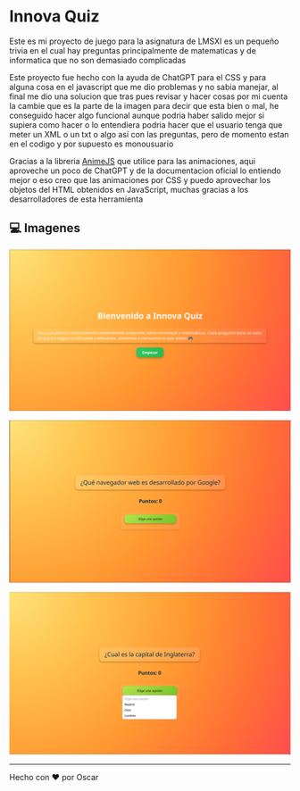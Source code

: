 # Innova Quiz

Este es mi proyecto de juego para la asignatura de LMSXI es un pequeño trivia en el cual hay preguntas principalmente de matematicas y de informatica que no son demasiado complicadas

Este proyecto fue hecho con la ayuda de ChatGPT para el CSS y para alguna cosa en el javascript que me dio problemas y no sabia manejar, al final me dio una solucion que tras pues revisar y hacer cosas por mi cuenta la cambie que es la parte de la imagen para decir que esta bien o mal, he conseguido hacer algo funcional aunque podria haber salido mejor si supiera como hacer o lo entendiera podria hacer que el usuario tenga que meter un XML o un txt o algo así con las preguntas, pero de momento estan en el codigo y por supuesto es monousuario


Gracias a la libreria [AnimeJS](https://animejs.com/) que utilice para las animaciones, aqui aproveche un poco de ChatGPT y de la documentacion oficial lo entiendo mejor o eso creo que las animaciones por CSS y puedo aprovechar los objetos del HTML obtenidos en JavaScript, muchas gracias a los desarrolladores de esta herramienta



## 💻 Imagenes

![Pantalla de bienvenida](image.png)

![Ejemplo de una pantalla de pregunta](image-1.png)

![Ejemplo con seleccion de respuestas](image-2.png)


--------------------
Hecho con ️❤️ por Oscar


